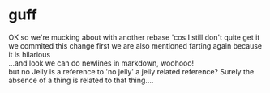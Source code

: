 # guff
OK so we're mucking about with another rebase 'cos I still don't quite get it  
we commited this change first
we are also mentioned farting again because it is hilarious  
...and look we can do newlines in markdown, woohooo!  
but no Jelly
is a reference to 'no jelly' a jelly related reference? Surely the absence of a thing is related to that thing....
